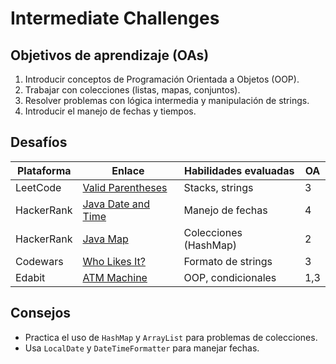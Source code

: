 # Intermediate Challenges

## Objetivos de aprendizaje (OAs)
1. Introducir conceptos de Programación Orientada a Objetos (OOP).
2. Trabajar con colecciones (listas, mapas, conjuntos).
3. Resolver problemas con lógica intermedia y manipulación de strings.
4. Introducir el manejo de fechas y tiempos.

## Desafíos
| Plataforma  | Enlace                                                                 | Habilidades evaluadas                  | OA  |
|-------------|------------------------------------------------------------------------|----------------------------------------|-----|
| LeetCode    | [Valid Parentheses](https://leetcode.com/problems/valid-parentheses/)  | Stacks, strings                        | 3   |
| HackerRank  | [Java Date and Time](https://www.hackerrank.com/challenges/java-date-and-time) | Manejo de fechas                       | 4   |
| HackerRank  | [Java Map](https://www.hackerrank.com/challenges/phone-book)           | Colecciones (HashMap)                  | 2   |
| Codewars    | [Who Likes It?](https://www.codewars.com/kata/5266876b8f4bf2da9b000362) | Formato de strings                     | 3   |
| Edabit      | [ATM Machine](https://edabit.com/challenge/6K5Z7XGjZJQmKzE2y)          | OOP, condicionales                     | 1,3 |

## Consejos
- Practica el uso de `HashMap` y `ArrayList` para problemas de colecciones.
- Usa `LocalDate` y `DateTimeFormatter` para manejar fechas.